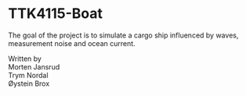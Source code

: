 # TTK4115-Boat
The goal of the project is to simulate a cargo ship influenced by waves, measurement noise and ocean current.

Written by  <br />
Morten Jansrud  <br />
Trym Nordal <br />
Øystein Brox  <br />

